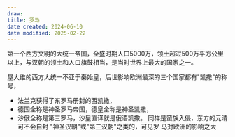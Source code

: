 ```yaml
---
draw:
title: 罗马
date created: 2024-06-10
date modified: 2025-02-22
---
```


第一个西方文明的大统一帝国，全盛时期人口5000万，领土超过500万平方公里以上，与汉朝的领土和人口旗鼓相当，是当时世界上最大的国家之一。

屋大维的西方大统一不亚于秦始皇，后世影响欧洲最深的三个国家都有"凯撒"的称号，

- 法兰克获得了东罗马册封的西凯撒，
- 德国全称是神圣罗马帝国，德皇全称是神圣凯撒，
- 沙俄全称是第三罗马，沙皇直译就是俄语凯撒。
同样是蛮族入侵，东方的元清可不会自封 "神圣汉朝"或"第三汉朝"之类的，可见罗 马对欧洲的影响之大
